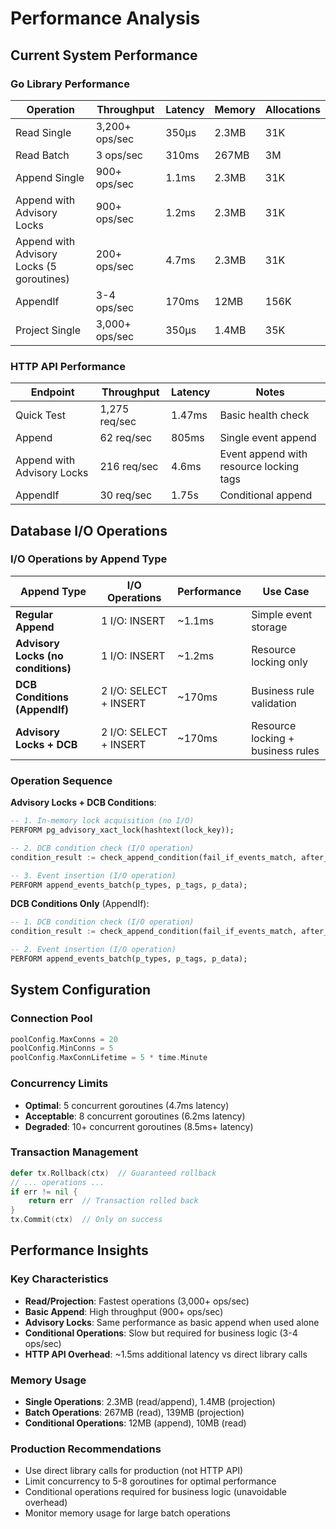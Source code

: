 # Performance Analysis

## Current System Performance

### Go Library Performance
| Operation | Throughput | Latency | Memory | Allocations |
|-----------|------------|---------|---------|-------------|
| Read Single | 3,200+ ops/sec | 350μs | 2.3MB | 31K |
| Read Batch | 3 ops/sec | 310ms | 267MB | 3M |
| Append Single | 900+ ops/sec | 1.1ms | 2.3MB | 31K |
| Append with Advisory Locks | 900+ ops/sec | 1.2ms | 2.3MB | 31K |
| Append with Advisory Locks (5 goroutines) | 200+ ops/sec | 4.7ms | 2.3MB | 31K |
| AppendIf | 3-4 ops/sec | 170ms | 12MB | 156K |
| Project Single | 3,000+ ops/sec | 350μs | 1.4MB | 35K |

### HTTP API Performance
| Endpoint | Throughput | Latency | Notes |
|----------|------------|---------|-------|
| Quick Test | 1,275 req/sec | 1.47ms | Basic health check |
| Append | 62 req/sec | 805ms | Single event append |
| Append with Advisory Locks | 216 req/sec | 4.6ms | Event append with resource locking tags |
| AppendIf | 30 req/sec | 1.75s | Conditional append |

## Database I/O Operations

### I/O Operations by Append Type

| Append Type | I/O Operations | Performance | Use Case |
|-------------|----------------|-------------|----------|
| **Regular Append** | 1 I/O: INSERT | ~1.1ms | Simple event storage |
| **Advisory Locks (no conditions)** | 1 I/O: INSERT | ~1.2ms | Resource locking only |
| **DCB Conditions (AppendIf)** | 2 I/O: SELECT + INSERT | ~170ms | Business rule validation |
| **Advisory Locks + DCB** | 2 I/O: SELECT + INSERT | ~170ms | Resource locking + business rules |

### Operation Sequence

**Advisory Locks + DCB Conditions**:
```sql
-- 1. In-memory lock acquisition (no I/O)
PERFORM pg_advisory_xact_lock(hashtext(lock_key));

-- 2. DCB condition check (I/O operation)
condition_result := check_append_condition(fail_if_events_match, after_cursor);

-- 3. Event insertion (I/O operation)
PERFORM append_events_batch(p_types, p_tags, p_data);
```

**DCB Conditions Only** (AppendIf):
```sql
-- 1. DCB condition check (I/O operation)
condition_result := check_append_condition(fail_if_events_match, after_cursor);

-- 2. Event insertion (I/O operation)
PERFORM append_events_batch(p_types, p_tags, p_data);
```

## System Configuration

### Connection Pool
```go
poolConfig.MaxConns = 20
poolConfig.MinConns = 5
poolConfig.MaxConnLifetime = 5 * time.Minute
```

### Concurrency Limits
- **Optimal**: 5 concurrent goroutines (4.7ms latency)
- **Acceptable**: 8 concurrent goroutines (6.2ms latency)  
- **Degraded**: 10+ concurrent goroutines (8.5ms+ latency)

### Transaction Management
```go
defer tx.Rollback(ctx)  // Guaranteed rollback
// ... operations ...
if err != nil {
    return err  // Transaction rolled back
}
tx.Commit(ctx)  // Only on success
```

## Performance Insights

### Key Characteristics
- **Read/Projection**: Fastest operations (3,000+ ops/sec)
- **Basic Append**: High throughput (900+ ops/sec)
- **Advisory Locks**: Same performance as basic append when used alone
- **Conditional Operations**: Slow but required for business logic (3-4 ops/sec)
- **HTTP API Overhead**: ~1.5ms additional latency vs direct library calls

### Memory Usage
- **Single Operations**: 2.3MB (read/append), 1.4MB (projection)
- **Batch Operations**: 267MB (read), 139MB (projection)
- **Conditional Operations**: 12MB (append), 10MB (read)

### Production Recommendations
- Use direct library calls for production (not HTTP API)
- Limit concurrency to 5-8 goroutines for optimal performance
- Conditional operations required for business logic (unavoidable overhead)
- Monitor memory usage for large batch operations
